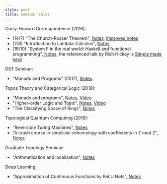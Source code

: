 ```yaml
---
style: post
title: Seminar Talks
---
```


Curry-Howard Correspondence (2016):
- (14/7) "The Church-Rosser Theorem", <a href = "http://therisingsea.org/notes/talk-will-churchrosser.pdf">Notes</a>, <a href = "https://williamtroiani.github.io/pdfs/ChurchRosserTheorem.pdf">Improved notes</a>
- (2/8) "Introduction to Lambda-Calculus", <a href = "http://therisingsea.org/notes/talk-will-lambda.pdf">Notes</a>
- (18/10) "System F in the real world: Haskell and functional programming", <a href = "http://therisingsea.org/notes/talk-will-haskell.pdf">Notes</a>, the referenced talk by Rich Hickey is <a href = "https://www.infoq.com/presentations/Simple-Made-Easy/">Simple made easy</a>

DST Seminar:
- "Monads and Programs" (2017), <a href = "http://williamtroiani.github.io/pdfs/MonadsinCategoryTheoryandComputerScience.pdf">Slides</a>.

Topos Theory and Categorical Logic (2018):
- "Monads and programs", <a href = "http://therisingsea.org/notes/ch2018-lecture3.pdf">Notes</a>, <a href = "https://vimeo.com/261278443">Video</a>
- "Higher-order Logic and Topoi", <a href = "http://therisingsea.org/notes/ch2018-lecture8.pdf">Notes</a>, <a href = "https://vimeo.com/269326119">Video</a>
- "The Classifying Space of Rings", <a href = "http://therisingsea.org/notes/ch2018-lecture14.pdf">Notes</a>

Topological Quantum Computing (2019):
- "Reversible Turing Machines", <a href = "http://therisingsea.org/notes/talk-will-reversible.pdf">Notes</a>
- "A crash course in simplicial cohomology with coefficients in Z mod 2", <a href = "http://therisingsea.org/notes/talk-will-homology.pdf">Notes</a>

Graduate Topology Seminar:
- "Arithmetisation and localisation", <a href = "https://williamtroiani.github.io/pdfs/ArithmetisationandInteraction.pdf">Notes</a>

Deep Learning:
- "Approximation of Continuous Functions by ReLU Nets", <a href = "https://williamtroiani.github.io/pdfs/Approximation_of_Continuous_Functions_by_ReLU_Nets.pdf">Notes</a>
